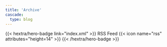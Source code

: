```yaml
---
title: 'Archive'
cascade:
  type: blog
---
```



{{< hextra/hero-badge link="index.xml" >}} RSS Feed {{< icon name="rss" attributes="height=14" >}} {{< /hextra/hero-badge >}}
